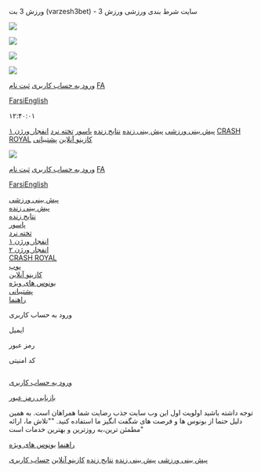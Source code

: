 ورزش 3 بت (varzesh3bet) - سایت شرط بندی ورزشی ورزش 3







 
 


 




[![](/image/aHR0cDovL2NsMzRmaWxlcy5zMy5ldS1jZW50cmFsLTEuYW1hem9uYXdzLmNvbS9hc3NldHMvMjAyNDA1LzE3MTUyNTI3NzUtNjM1MC0zNTczLnBuZ0BjNDcxNTgyODM1MDhiMzJlMDNiOTFkMjM5ZjU4ZjczZA%3D%3D)](/)

[![](/forest/assets/icons/top/support.png?)](/V1L3N1cHBvcnQvaW5kZXg%3D)

[![](/forest/assets/icons/top/bonus.png?)](/V1L2NvbnRlbnQvcHJvbW90aW9ucw%3D%3D)

[![](/forest/assets/icons/top/help.png?)](/V1L2NvbnRlbnQvaGVscA%3D%3D)

[ورود به حساب کاربری](/V1L3VzZXIvbG9naW4%3D)
[ثبت نام](/V1L3VzZXIvc2lnbnVw)
[FA](javascript:;)

[Farsi](javascript:;)[English](javascript:;)

۱۲:۴۰:۰۱

[پیش بینی ورزشی](/V1L3Nwb3J0L3ByZW1hdGNo)
[پیش بینی زنده](/V1L3Nwb3J0L2xpdmU%3D)
[نتایج زنده](/V1L3Nwb3J0L3Njb3Jlcw%3D%3D)
[پاسور](/V1L2Nhc2luby9wYXNvb3I%3D) [تخته نرد](/V1L2Nhc2luby9iYWNrZ2FtbW9u)
[انفجار ورژن ۱](/V1L2Nhc2luby9jcmFzaA%3D%3D)
[CRASH ROYAL](/V1L2Nhc2luby9zcGdtMDU%3D)
[کازینو آنلاین](/V1L2Nhc2luby9pbmRleA%3D%3D)
[پشتیبانی](/V1L3N1cHBvcnQvaW5kZXg%3D)

[![](/image/aHR0cDovL2NsMzRmaWxlcy5zMy5ldS1jZW50cmFsLTEuYW1hem9uYXdzLmNvbS9hc3NldHMvMjAyNDA1LzE3MTUyNTI3NzUtNjM1MC0zNTczLnBuZ0BjNDcxNTgyODM1MDhiMzJlMDNiOTFkMjM5ZjU4ZjczZA%3D%3D)](/V1L2RlZmF1bHQ%3D)

[ورود به حساب کاربری](/V1L3VzZXIvbG9naW4%3D)
[ثبت نام](/V1L3VzZXIvc2lnbnVw)
[FA](javascript:;)

[Farsi](javascript:;)[English](javascript:;)

[پیش بینی ورزشی](/V1L3Nwb3J0L3ByZW1hdGNo)  
[پیش بینی زنده](/V1L3Nwb3J0L2xpdmU%3D)  
[نتایج زنده](/V1L3Nwb3J0L3Njb3Jlcw%3D%3D)  
[پاسور](/V1L2Nhc2luby9wYXNvb3I%3D)  
 [تخته نرد](/V1L2Nhc2luby9iYWNrZ2FtbW9u)  
 [انفجار ورژن ۱](/V1L2Nhc2luby9jcmFzaA%3D%3D)  
 [انفجار ورژن ۲](/V1L2Nhc2luby9zcGdtMDQ%3D)  
 [CRASH ROYAL](/V1L2Nhc2luby9zcGdtMDU%3D)  
 [پوپ](/V1L2Nhc2luby9zcGdtMDI%3D)  
 [کازینو آنلاین](/V1L2Nhc2luby9pbmRleA%3D%3D)  
[بونوس های ویژه](/V1L2NvbnRlbnQvcHJvbW90aW9ucw%3D%3D)  
 [پشتیبانی](/V1L3N1cHBvcnQvaW5kZXg%3D)  
[راهنما](/V1L2NvbnRlbnQvaGVscA%3D%3D)

ورود به حساب کاربری

ایمیل

رمز عبور

کد امنیتی

![]()

[ورود به حساب کاربری](javascript:;)

[بازیابی رمز عبور](/user/reset)

توجه داشته باشید اولویت اول این وب سایت جذب رضایت شما همراهان است. به همین دلیل حتما از بونوس ها و فرصت های شگفت انگیز ما استفاده کنید.
""تلاش ما، ارائه مطمئن ترین،به روزترین و بهترین خدمات است"

[راهنما](/V1L2NvbnRlbnQvaGVscA%3D%3D)
[بونوس های ویژه](/V1L2NvbnRlbnQvcHJvbW90aW9ucw%3D%3D)

[پیش بینی ورزشی](/V1L3Nwb3J0L3ByZW1hdGNo)
[پیش بینی زنده](/V1L3Nwb3J0L2xpdmU%3D)
[نتایج زنده](/V1L3Nwb3J0L3Njb3Jlcw%3D%3D)
[کازینو آنلاین](/V1L2Nhc2luby9pbmRleA%3D%3D)
[حساب کاربری](/V1L3VzZXIvYWNjb3VudA%3D%3D)